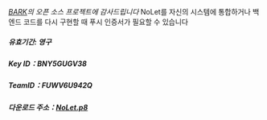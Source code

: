 
*[BARK](https://github.com/Finb/Bark)의 오픈 소스 프로젝트에 감사드립니다*
NoLet를 자신의 시스템에 통합하거나 백엔드 코드를 다시 구현할 때 푸시 인증서가 필요할 수 있습니다
 
##### 유효기간: *영구*
##### Key ID：*BNY5GUGV38*
##### TeamID：*FUWV6U942Q*
##### 다운로드 주소：[NoLet.p8](https://github.com/sunvc/NoLets/releases/download/1.0.0/NoLet.p8)
